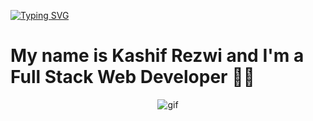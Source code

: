 
 [![Typing SVG](https://readme-typing-svg.demolab.com/?lines=First+line+of+text;Second+line+of+text)](https://git.io/typing-svg)
 
<h1>My name is Kashif Rezwi and I'm a Full Stack Web Developer 👨‍💻</h1>
<div align="center">
 <img src="https://encrypted-tbn0.gstatic.com/images?q=tbn:ANd9GcRrRTkd9V-hW55vBUrQbtpGFZpX3ks9nsy_gA&usqp=CAU" alt="gif" />
</div>

